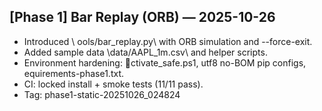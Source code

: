 
## [Phase 1] Bar Replay (ORB) — 2025-10-26
- Introduced \	ools/bar_replay.py\ with ORB simulation and \--force-exit\.
- Added sample data \data/AAPL_1m.csv\ and helper scripts.
- Environment hardening: \ctivate_safe.ps1\, utf8 no-BOM pip configs, \
equirements-phase1.txt\.
- CI: locked install + smoke tests (11/11 pass).
- Tag: phase1-static-20251026_024824
